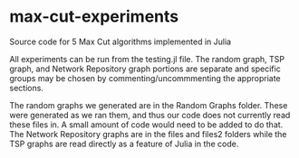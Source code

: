 # max-cut-experiments
Source code for 5 Max Cut algorithms implemented in Julia

All experiments can be run from the testing.jl file. The random graph, TSP graph, and Network Repository graph portions are separate and specific groups may be chosen by commenting/uncommmenting the appropriate sections. 

The random graphs we generated are in the Random Graphs folder. These were generated as we ran them, and thus our code does not currently read these files in. A small amount of code would need to be added to do that. The Network Repository graphs are in the files and files2 folders while the TSP graphs are read directly as a feature of Julia in the code. 
